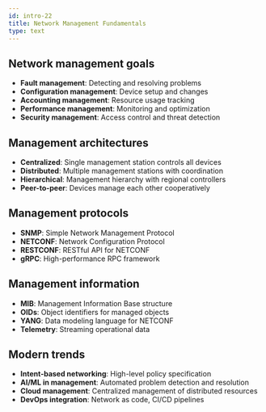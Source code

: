```yaml
---
id: intro-22
title: Network Management Fundamentals
type: text
---
```



## Network management goals

- **Fault management**: Detecting and resolving problems
- **Configuration management**: Device setup and changes
- **Accounting management**: Resource usage tracking
- **Performance management**: Monitoring and optimization
- **Security management**: Access control and threat detection

## Management architectures

- **Centralized**: Single management station controls all devices
- **Distributed**: Multiple management stations with coordination
- **Hierarchical**: Management hierarchy with regional controllers
- **Peer-to-peer**: Devices manage each other cooperatively

## Management protocols

- **SNMP**: Simple Network Management Protocol
- **NETCONF**: Network Configuration Protocol
- **RESTCONF**: RESTful API for NETCONF
- **gRPC**: High-performance RPC framework

## Management information

- **MIB**: Management Information Base structure
- **OIDs**: Object identifiers for managed objects
- **YANG**: Data modeling language for NETCONF
- **Telemetry**: Streaming operational data

## Modern trends

- **Intent-based networking**: High-level policy specification
- **AI/ML in management**: Automated problem detection and resolution
- **Cloud management**: Centralized management of distributed resources
- **DevOps integration**: Network as code, CI/CD pipelines